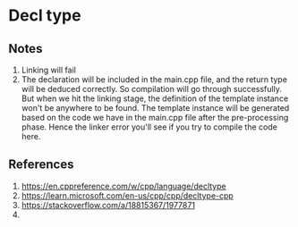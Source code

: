 # Decl type

## Notes
1. Linking will fail
2. The declaration will be included in the main.cpp file, and the return type will be deduced correctly. So compilation will go through successfully. But when we hit the linking stage, the definition of the template instance won't be anywhere to be found. The template instance will be generated based on the code we have in the main.cpp file after the pre-processing phase. Hence the linker error you'll see if you try to compile the code here.

 


## References

1. https://en.cppreference.com/w/cpp/language/decltype
2. https://learn.microsoft.com/en-us/cpp/cpp/decltype-cpp
3. https://stackoverflow.com/a/18815367/1977871
4. 
